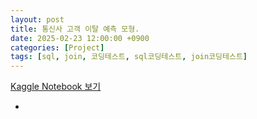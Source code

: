 ```yaml
---
layout: post
title: 통신사 고객 이탈 예측 모형.
date: 2025-02-23 12:00:00 +0900
categories: [Project]
tags: [sql, join, 코딩테스트, sql코딩테스트, join코딩테스트]
---
```


[Kaggle Notebook 보기](https://www.kaggle.com/code/zeunqusz/study01-telco-customer-churn)

-	
